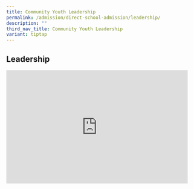 ```yaml
---
title: Community Youth Leadership
permalink: /admission/direct-school-admission/leadership/
description: ""
third_nav_title: Community Youth Leadership
variant: tiptap
---
```

<h2>Leadership</h2>
<div class="iframe-wrapper">
<iframe height="299" width="480" allowfullscreen="true" frameborder="0" src="https://docs.google.com/presentation/d/e/2PACX-1vQqAp11Dg58dPjC0NjQymCCFJpRR6Y0mzO9tj1Bc3hxjzs1k0bKa5NyKccJuvLJDNJrfryu_cRvA-I-/pubembed?start=false&amp;loop=false&amp;delayms=3000"></iframe>
</div>
<p></p>